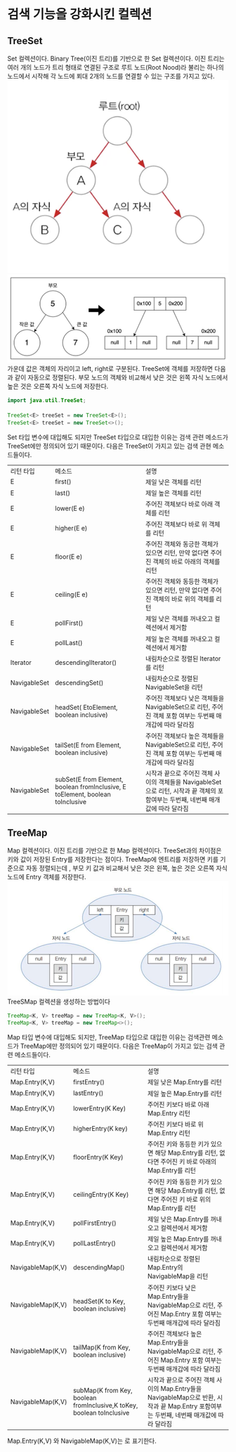 # 검색 기능을 강화시킨 컬렉션
## TreeSet
Set 컬렉션이다.
Binary Tree(이진 트리)를 기반으로 한 Set 컬렉션이다.
이진 트리는 여러 개의 노드가 트리 형태로 연결된 구조로 루트 노드(Root Nood)라 불리는 하나의 노드에서 시작해 각 노드에 푀대 2개의 노드를 연결할 수 있는 구조를 가지고 있다.
![img.png](img.png) 
![img_1.png](img_1.png)
가운데 값은 객체의 자리이고 left, right로 구분된다. TreeSet에 객체를 저장하면 다음과 같이 자동으로 정렬된다.
부모 노드의 객체와 비교해서 낮은 것은 왼쪽 자식 노드에서 높은 것은 오른쪽 자식 노드에 저장한다.

```java
import java.util.TreeSet;

TreeSet<E> treeSet = new TreeSet<E>();
TreeSet<E> treeSet = new TreeSet<>();
```

Set 타입 변수에 대입해도 되지만 TreeSet 타입으로 대입한 이유는 검색 관련 메소드가 TreeSet에만 정의되어 있기 때문이다.
다음은 TreeSet이 가지고 있는 검색 관현 메소드들이다.
<table>
<tr><td>리턴 타입</td><td>메소드</td><td>설명</td></tr>
<tr><td>E</td> <td> first() </td><td>제일 낮은 객체를 리턴</td></tr>
<tr><td>E</td> <td> last() </td><td>제일 높은 객체를 리턴</td></tr>
<tr><td>E</td> <td> lower(E e) </td> <td>주어진 객체보다 바로 아래 객체를 리턴</td></tr>
<tr><td>E</td> <td> higher(E e) </td> <td>주어진 객체보다 바로 위 객체를 리턴</td></tr>
<tr><td>E</td> <td> floor(E e) </td> <td> 주어진 객체와 동긍한 객체가 있으면 리턴, 만약 없다면 주어진 객체의 바로 아래의 객체를 리턴 </td></tr>
<tr><td>E</td> <td> ceiling(E e) </td> <td> 주어진 객체와 동등한 객체가 있으면 리턴, 만약 없다면 주어진 객체의 바로 위의 객체를 리턴 </td></tr>
<tr><td>E</td> <td> pollFirst() </td> <td> 제일 낮은 객체를 꺼내오고 컬렉션에서 제거함 </td></tr>
<tr><td>E</td> <td> pollLast() </td> <td> 제일 높은 객체를 꺼내오고 컬렉션에서 제거함 </td></tr>
<tr><td> Iterator<E> </td> <td> descendingIIterator() </td> <td> 내림차순으로 정렬된 Iterator를 리턴 </td></tr>
<tr><td> NavigableSet<E> </td> <td> descendingSet() </td> <td> 내림차순으로 정렬된 NavigableSet을 리턴 </td></tr>
<tr><td> NavigableSet<E> </td> <td> headSet( EtoElement, boolean inclusive) </td> <td> 주어진 객체보다 낮은 객체들을 NavigableSet으로 리턴, 주어진 객체 포함 여부는 두번째 매개갑에 따라 달라짐 </td></tr>
<tr><td> NavigableSet<E> </td> <td> tailSet(E from Element, boolean inclusive) </td> <td> 주어진 객체보다 높은 객체들을 NavigableSet으로 리턴, 주어진 객체 포함 여부는 두번째 매개갑에 따라 달라짐 </td></tr>
<tr><td> NavigableSet<E> </td> <td> subSet(E from Element, boolean fromInclusive, E toElement, boolean toInclusive </td> <td> 시작과 끝으로 주어진 객체 사이의 객체들을 NavigableSet으로 리턴, 시작과 끝 객체의 포함여부는 두번째, 네번째 매개값에 따라 달라짐 </td></tr>
</table>


## TreeMap
Map 컬렉션이다. 이진 트리를 기반으로 한  Map 컬렉션이다. TreeSet과의 차이점은 키와 값이 저장된 Entry를 저장한다는 점이다.
TreeMap에 엔트리를 저장하면 키를 기준으로 자동 정렬되는데 , 부모 키 값과 비교해서 낮은 것은 왼쪽, 높은 것은 오른쪽 자식 노드에 Entry 객체를 저장한다.
![img_2.png](img_2.png)
<br>
TreeSMap 컬렉션을 생성하는 방법이다
```java
TreeMap<K, V> treeMap = new TreeMap<K, V>();
TreeMap<K, V> treeMap = new TreeMap<>();
```
Map 타입 변수에 대입해도 되지만, TreeMap 타입으로 대입한 이유는 검색관련 메소드가 TreeMap에만 정의되어 있기 때문이다. 
다음은 TreeMap이 가지고 있는 검색 관련 메소드들이다.

<table>
<tr><td>리턴 타입</td><td>메소드</td><td>설명</td></tr>
<tr><td>Map.Entry(K,V)</td> <td> firstEntry() </td><td>제일 낮은 Map.Entry를 리턴</td></tr>
<tr><td>Map.Entry(K,V)</td> <td> lastEntry()</td><td>제일 높은 Map.Entry를 리턴</td></tr>
<tr><td>Map.Entry(K,V)</td> <td> lowerEntry(K Key) </td> <td>주어진 키보다 바로 아래 Map.Entry 리턴</td></tr>
<tr><td>Map.Entry(K,V)</td> <td> higherEntry(K key) </td> <td>주어진 키보다 바로 위 Map.Entry 리턴</td></tr>
<tr><td>Map.Entry(K,V)</td> <td> floorEntry(K Key) </td> <td> 주어진 키와 동등한 키가 있으면 해당 Map.Entry를 리턴, 없다면 주어진 키 바로 아래의 Map.Entry를 리턴 </td></tr>
<tr><td>Map.Entry(K,V)</td> <td> ceilingEntry(K Key) </td> <td> 주어진 키와 동등한 키가 있으면 해당 Map.Entry를 리턴, 없다면 주어진 키 바로 위의 Map.Entry를 리턴 </td></tr>
<tr><td>Map.Entry(K,V)</td> <td> pollFirstEntry() </td> <td> 제일 낮은 Map.Entry를 꺼내오고 컬렉션에서 제거함 </td></tr>
<tr><td>Map.Entry(K,V)</td> <td> pollLastEntry() </td> <td> 제일 높은 Map.Entry를 꺼내오고 컬렉션에서 제거함 </td></tr>
<tr><td> NavigableMap(K,V) </td> <td> descendingMap() </td> <td> 내림차순으로 정렬된 Map.Entry의 NavigableMap을 리턴 </td></tr>
<tr><td> NavigableMap(K,V) </td> <td> headSet(K to Key, boolean inclusive) </td> <td> 주어진 키보다 낮은 Map.Entry들을 NavigableMap으로 리턴, 주어진 Map.Entry 포함 여부는 두번째 매개갑에 따라 달라짐 </td></tr>
<tr><td> NavigableMap(K,V) </td> <td> tailMap(K from Key, boolean inclusive) </td> <td> 주어진 객체보다 높은 Map.Entry들을 NavigableMap으로 리턴, 주어진 Map.Entry 포함 여부는 두번째 매개갑에 따라 달라짐 </td></tr>
<tr><td> NavigableMap(K,V) </td> <td> subMap(K from Key, boolean fromInclusive,K toKey, boolean toInclusive </td> <td> 시작과 끝으로 주어진 객체 사이의 Map.Entry들을 NavigableMap으로 반환, 시작과 끝 Map.Entry 포함여부는 두번째, 네번째 매개값에 따라 달라짐 </td></tr>
</table>
Map.Entry(K,V) 와 NavigableMap(K,V)는 <K,V>로 표기한다.
